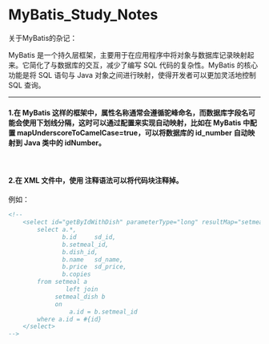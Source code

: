 # MyBatis_Study_Notes
关于MyBatis的杂记：

MyBatis 是一个持久层框架，主要用于在应用程序中将对象与数据库记录映射起来。它简化了与数据库的交互，减少了编写 SQL 代码的复杂性。MyBatis 的核心功能是将 SQL 语句与 Java 对象之间进行映射，使得开发者可以更加灵活地控制 SQL 查询。

---

#### 1.在 MyBatis 这样的框架中，属性名称通常会遵循驼峰命名，而数据库字段名可能会使用下划线分隔，这时可以通过配置来实现自动映射，比如在 MyBatis 中配置 mapUnderscoreToCamelCase=true，可以将数据库的 id_number 自动映射到 Java 类中的 idNumber。

<br>

#### 2.在 XML 文件中，使用 <!-- --> 注释语法可以将代码块注释掉。
例如：

```XML
<!--
    <select id="getByIdWithDish" parameterType="long" resultMap="setmealAndDishMap">
        select a.*,
               b.id     sd_id,
               b.setmeal_id,
               b.dish_id,
               b.name   sd_name,
               b.price  sd_price,
               b.copies
        from setmeal a
                left join
             setmeal_dish b
             on
                 a.id = b.setmeal_id
        where a.id = #{id}
    </select>
-->
```
